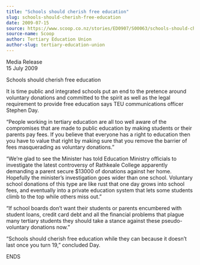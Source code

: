 ```yaml
---
title: "Schools should cherish free education"
slug: schools-should-cherish-free-education
date: 2009-07-15
source: https://www.scoop.co.nz/stories/ED0907/S00063/schools-should-cherish-free-education.htm
source-name: Scoop
author: Tertiary Education Union
author-slug: tertiary-education-union
---
```


<p>Media Release<br>15 July 2009</p>

<p>Schools should cherish free
education</p>

<p>It is time public and integrated schools put an
end to the pretence around voluntary donations and committed
to the spirit as well as the legal requirement to provide
free education says TEU communications officer Stephen
Day.</p>

<p>“People working in tertiary education are all too
well aware of the compromises that are made to public
education by making students or their parents pay fees.  If
you believe that everyone has a right to education then you
have to value that right by making sure that you remove the
barrier of fees masquerading as voluntary
donations.”</p>

<p>“We’re glad to see the Minister has told
Education Ministry officials to investigate the latest
controversy of Rathkeale College apparently demanding a
parent secure $13000 of donations against her home.
Hopefully the minister’s investigation goes wider than one
school.  Voluntary school donations of this type are like
rust that one day grows into school fees, and eventually
into a private education system that lets some students
climb to the top while others miss out.”<p>

<p>“If school
boards don’t want their students or parents encumbered
with student loans, credit card debt and all the financial
problems that plague many tertiary students they should take
a stance against these pseudo-voluntary donations
now.”</p>

<p>“Schools should cherish free education while
they can because it doesn’t last once you turn 19,”
concluded
Day.</p>

<p>ENDS<p>

